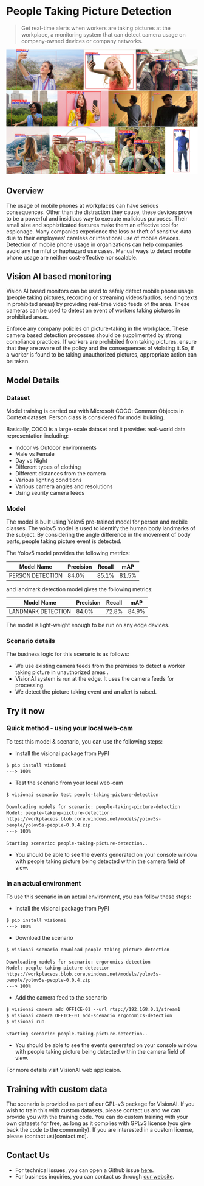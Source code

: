 # **People Taking Picture Detection**

> Get real-time alerts when workers are taking pictures at the workplace, a monitoring system that can detect camera usage on company-owned devices or company networks.

![Detection of taking picture in unauthorized places](../img/people_taking_picture.png)

## Overview
The usage of mobile phones at workplaces can have serious consequences. Other than the distraction they cause, these devices prove to be a powerful and insidious way to execute malicious purposes. Their small size and sophisticated features make them an effective tool for espionage. Many companies experience the loss or theft of sensitive data due to their employees' careless or intentional use of mobile devices. Detection of mobile phone usage in organizations can help companies avoid any harmful or haphazard use cases. Manual ways to detect mobile phone usage are neither cost-effective nor scalable.


## Vision AI based monitoring

Vision AI based monitors can be used to safely detect mobile phone usage (people taking pictures, recording or streaming videos/audios, sending texts in prohibited areas) by providing real-time video feeds of the area. These cameras can be used to detect an event of workers taking pictures in prohibited areas.


Enforce any company policies on picture-taking in the workplace.
These camera based detection processes should be supplimented by strong compliance practices. If workers are prohibited from taking pictures, ensure that they are aware of the policy and the consequences of violating it.So, if a worker is found to be taking unauthorized pictures, appropriate action can be taken.


## Model Details

### Dataset
Model training is carried out with Microsoft COCO: Common Objects in Context dataset. Person class is considered for model building. 

Basically, COCO is a  large-scale dataset and it provides real-world data representation including:

- Indoor vs Outdoor environments
- Male vs Female
- Day vs Night
- Different types of clothing
- Different distances from the camera
- Various lighting conditions
- Various camera angles and resolutions
- Using seurity camera feeds


### Model
The model is built using Yolov5 pre-trained model for person and mobile classes. The yolov5 model is used to identify the human body landmarks of the subject. By considering the angle difference in the movement of body parts, people taking picture event is detected.

The Yolov5 model provides the following metrics:


<div class="table">
    <table class="fl-table">
        <thead>
        <tr><th>Model Name</th>
            <th>Precision</th>
            <th>Recall</th>
            <th> mAP  </th>  
        </thead>
        <tbody>
        <tr>
            <td>PERSON DETECTION</td>
            <td>84.0% </td>
            <td>85.1% </td>
            <td>81.5% </td>
        </tr>
        </tbody>
    </table>
</div>


and landmark detection model gives the following metrics:

<div class="table">
    <table class="fl-table">
        <thead>
        <tr><th>Model Name</th>
            <th>Precision</th>
            <th>Recall</th>
            <th> mAP  </th>  
        </thead>
        <tbody>
        <tr>
            <td>LANDMARK DETECTION</td>
            <td>84.0% </td>
            <td>72.8% </td>
            <td>84.9% </td>
        </tr>
        </tbody>
    </table>
</div>

The model is light-weight enough to be run on any edge devices.

### Scenario details

The business logic for this scenario is as follows:
- We use existing camera feeds from the premises to detect a worker taking picture in unauthorized areas .
- VisionAI system is run at the edge. It uses the camera feeds for processing.
- We detect the picture taking event and an alert is raised.

## Try it now 

### Quick method - using your local web-cam

To test this model & scenario, you can use the following steps:

- Install the visionai package from PyPI

<div class=termy>

```console
$ pip install visionai
---> 100%
```
</div>

- Test the scenario from your local web-cam

<div class=termy>

```console
$ visionai scenario test people-taking-picture-detection

Downloading models for scenario: people-taking-picture-detection
Model: people-taking-picture-detection: https://workplaceos.blob.core.windows.net/models/yolov5s-people/yolov5s-people-0.0.4.zip
---> 100%

Starting scenario: people-taking-picture-detection..

```
</div>


- You should be able to see the events generated on your console window with people taking picture being detected within the camera field of view.

### In an actual environment

To use this scenario in an actual environment, you can follow these steps:

- Install the visionai package from PyPI

<div class=termy>

```console
$ pip install visionai
---> 100%
```
</div>

- Download the scenario

<div class=termy>

```console
$ visionai scenario download people-taking-picture-detection

Downloading models for scenario: ergonomics-detection
Model: people-taking-picture-detection
https://workplaceos.blob.core.windows.net/models/yolov5s-people/yolov5s-people-0.0.4.zip
---> 100%
```

</div>

- Add the camera feed to the scenario

<div class=termy>

```console
$ visionai camera add OFFICE-01 --url rtsp://192.168.0.1/stream1
$ visionai camera OFFICE-01 add-scenario ergonomics-detection
$ visionai run

Starting scenario: people-taking-picture-detection..

```

</div>

- You should be able to see the events generated on your console window with people taking picture being detected within the camera field of view.

For more details visit VisionAI web applicaion.

## Training with custom data

The scenario is provided as part of our GPL-v3 package for VisionAI. If you wish to train this with custom datasets, please contact us and we can provide you with the training code. You can do custom training with your own datasets for free, as long as it complies with GPLv3 license (you give back the code to the community). If you are interested in a custom license, please (contact us)[contact.md].

## Contact Us

- For technical issues, you can open a Github issue [here](https://github.com/visionify/visionai).
- For business inquiries, you can contact us through [our website](https://visionify.ai/contact).